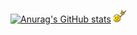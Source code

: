 [![Anurag's GitHub stats](https://github-readme-stats.vercel.app/api?username=fantasy-lotus&count_private=true&show_icons=true&theme=radical)](https://github.com/anuraghazra/github-readme-stats)
<img alt="GIF" src="https://github.com/deut-erium/deut-erium/blob/master/assets/headbang.gif?raw=1" width="20vw" />

